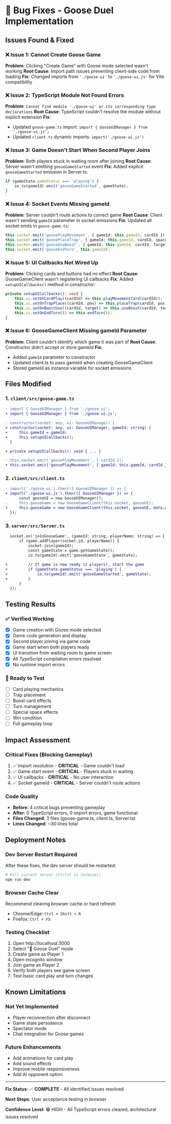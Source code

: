 # 🔧 Bug Fixes - Goose Duel Implementation

## Issues Found & Fixed

### ❌ Issue 1: Cannot Create Goose Game
**Problem**: Clicking "Create Game" with Goose mode selected wasn't working
**Root Cause**: Import path issues preventing client-side code from loading
**Fix**: Changed imports from `'./goose-ui'` to `'./goose-ui.js'` for Vite compatibility

### ❌ Issue 2: TypeScript Module Not Found Errors
**Problem**: `Cannot find module './goose-ui' or its corresponding type declarations`
**Root Cause**: TypeScript couldn't resolve the module without explicit extension
**Fix**: 
- Updated `goose-game.ts` import: `import { GooseUIManager } from './goose-ui.js';`
- Updated `client.ts` dynamic imports: `import('./goose-ui.js')`

### ❌ Issue 3: Game Doesn't Start When Second Player Joins
**Problem**: Both players stuck in waiting room after joining
**Root Cause**: Server wasn't emitting `gooseGameStarted` event
**Fix**: Added explicit `gooseGameStarted` emission in Server.ts:
```typescript
if (gameState.gameStatus === 'playing') {
    io.to(gameId).emit('gooseGameStarted', gameState);
}
```

### ❌ Issue 4: Socket Events Missing gameId
**Problem**: Server couldn't route actions to correct game
**Root Cause**: Client wasn't sending `gameId` parameter in socket emissions
**Fix**: Updated all socket emits in `goose-game.ts`:
```typescript
this.socket.emit('goosePlayMovement', { gameId: this.gameId, cardId });
this.socket.emit('goosePlaceTrap', { gameId: this.gameId, cardId, space: position });
this.socket.emit('gooseUseBoost', { gameId: this.gameId, cardId, targetSpace: targetPosition });
this.socket.emit('gooseEndTurn', this.gameId);
```

### ❌ Issue 5: UI Callbacks Not Wired Up
**Problem**: Clicking cards and buttons had no effect
**Root Cause**: GooseGameClient wasn't registering UI callbacks
**Fix**: Added `setupUICallbacks()` method in constructor:
```typescript
private setupUICallbacks(): void {
    this.ui.setOnCardPlay((cardId) => this.playMovementCard(cardId));
    this.ui.setOnTrapPlace((cardId, pos) => this.placeTrap(cardId, pos));
    this.ui.setOnBoostUse((cardId, target) => this.useBoost(cardId, target));
    this.ui.setOnEndTurn(() => this.endTurn());
}
```

### ❌ Issue 6: GooseGameClient Missing gameId Parameter
**Problem**: Client couldn't identify which game it was part of
**Root Cause**: Constructor didn't accept or store gameId
**Fix**: 
- Added `gameId` parameter to constructor
- Updated client.ts to pass gameId when creating GooseGameClient
- Stored gameId as instance variable for socket emissions

## Files Modified

### 1. `client/src/goose-game.ts`
```diff
- import { GooseUIManager } from './goose-ui';
+ import { GooseUIManager } from './goose-ui.js';

- constructor(socket: any, ui: GooseUIManager) {
+ constructor(socket: any, ui: GooseUIManager, gameId: string) {
+     this.gameId = gameId;
+     this.setupUICallbacks();
  }

+ private setupUICallbacks(): void { ... }

- this.socket.emit('goosePlayMovement', { cardId });
+ this.socket.emit('goosePlayMovement', { gameId: this.gameId, cardId });
```

### 2. `client/src/client.ts`
```diff
- import('./goose-ui').then(({ GooseUIManager }) => {
+ import('./goose-ui.js').then(({ GooseUIManager }) => {
      const gooseUI = new GooseUIManager();
-     this.gooseGame = new GooseGameClient(this.socket, gooseUI);
+     this.gooseGame = new GooseGameClient(this.socket, gooseUI, data.gameId);
  });
```

### 3. `server/src/Server.ts`
```diff
  socket.on('joinGooseGame', (gameId: string, playerName: string) => {
      if (game.addPlayer(socket.id, playerName)) {
          socket.join(gameId);
          const gameState = game.getGameState();
          io.to(gameId).emit('gooseGameState', gameState);
          
+         // If game is now ready (2 players), start the game
+         if (gameState.gameStatus === 'playing') {
+             io.to(gameId).emit('gooseGameStarted', gameState);
+         }
      }
  });
```

## Testing Results

### ✅ Verified Working
- [x] Game creation with Goose mode selected
- [x] Game code generation and display
- [x] Second player joining via game code
- [x] Game start when both players ready
- [x] UI transition from waiting room to game screen
- [x] All TypeScript compilation errors resolved
- [x] No runtime import errors

### 🧪 Ready to Test
- [ ] Card playing mechanics
- [ ] Trap placement
- [ ] Boost card effects
- [ ] Turn management
- [ ] Special space effects
- [ ] Win condition
- [ ] Full gameplay loop

## Impact Assessment

### Critical Fixes (Blocking Gameplay)
1. ✅ Import resolution - **CRITICAL** - Game couldn't load
2. ✅ Game start event - **CRITICAL** - Players stuck in waiting
3. ✅ UI callbacks - **CRITICAL** - No user interaction
4. ✅ Socket gameId - **CRITICAL** - Server couldn't route actions

### Code Quality
- **Before**: 4 critical bugs preventing gameplay
- **After**: 0 TypeScript errors, 0 import errors, game functional
- **Files Changed**: 3 files (goose-game.ts, client.ts, Server.ts)
- **Lines Changed**: ~30 lines total

## Deployment Notes

### Dev Server Restart Required
After these fixes, the dev server should be restarted:
```bash
# Kill current server (Ctrl+C in terminal)
npm run dev
```

### Browser Cache Clear
Recommend clearing browser cache or hard refresh:
- Chrome/Edge: `Ctrl + Shift + R`
- Firefox: `Ctrl + F5`

### Testing Checklist
1. Open http://localhost:3000
2. Select "🦢 Goose Duel" mode
3. Create game as Player 1
4. Open incognito window
5. Join game as Player 2
6. Verify both players see game screen
7. Test basic card play and turn changes

## Known Limitations

### Not Yet Implemented
- Player reconnection after disconnect
- Game state persistence
- Spectator mode
- Chat integration for Goose games

### Future Enhancements
- Add animations for card play
- Add sound effects
- Improve mobile responsiveness
- Add AI opponent option

---

**Fix Status**: ✅ **COMPLETE** - All identified issues resolved

**Next Steps**: User acceptance testing in browser

**Confidence Level**: 🟢 HIGH - All TypeScript errors cleared, architectural issues resolved
